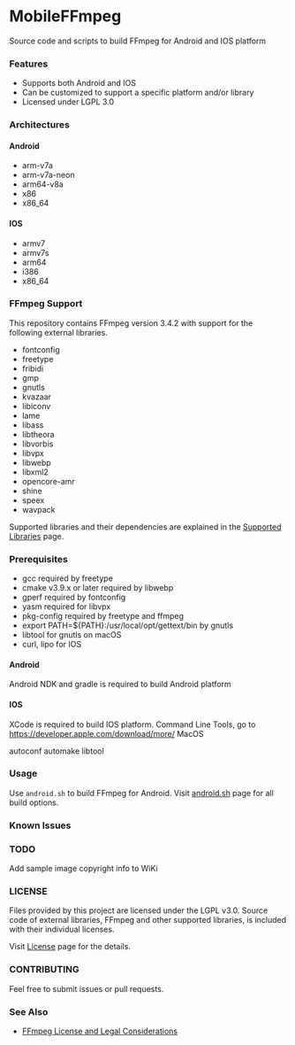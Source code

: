 # MobileFFmpeg
Source code and scripts to build FFmpeg for Android and IOS platform

### Features
- Supports both Android and IOS
- Can be customized to support a specific platform and/or library
- Licensed under LGPL 3.0

### Architectures
#### Android
- arm-v7a
- arm-v7a-neon
- arm64-v8a
- x86
- x86_64

#### IOS
- armv7
- armv7s
- arm64
- i386
- x86_64

### FFmpeg Support
This repository contains FFmpeg version 3.4.2 with support for the following external libraries.

- fontconfig
- freetype
- fribidi
- gmp
- gnutls
- kvazaar
- libiconv
- lame
- libass
- libtheora
- libvorbis
- libvpx
- libwebp
- libxml2
- opencore-amr
- shine
- speex
- wavpack

Supported libraries and their dependencies are explained in the [Supported Libraries](https://github.com/tanersener/mobile-ffmpeg/wiki/Supported-Libraries) page.

### Prerequisites

- gcc required by freetype
- cmake v3.9.x or later required by libwebp
- gperf required by fontconfig
- yasm required for libvpx
- pkg-config required by freetype and ffmpeg
- export PATH=${PATH}:/usr/local/opt/gettext/bin by gnutls
- libtool for gnutls on macOS
- curl, lipo for IOS

#### Android

Android NDK and gradle is required to build Android platform

#### IOS

XCode is required to build IOS platform. Command Line Tools, go to https://developer.apple.com/download/more/ MacOS

autoconf automake libtool

### Usage

Use `android.sh` to build FFmpeg for Android. Visit [android.sh](https://github.com/tanersener/mobile-ffmpeg/wiki/android.sh) page for all build options.

### Known Issues

### TODO

Add sample image copyright info to WiKi

### LICENSE

Files provided by this project are licensed under the LGPL v3.0.
Source code of external libraries, FFmpeg and other supported libraries, is included with their individual licenses.

Visit [License](https://github.com/tanersener/mobile-ffmpeg/wiki/License) page for the details.

### CONTRIBUTING

Feel free to submit issues or pull requests.

### See Also

- [FFmpeg License and Legal Considerations](https://ffmpeg.org/legal.html)
